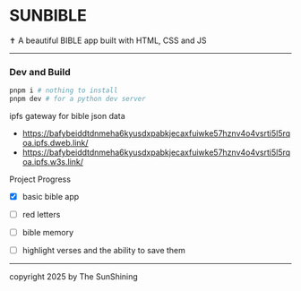 # SUNBIBLE
✝️ A beautiful BIBLE app built with HTML, CSS and JS 


---

### Dev and Build

```sh
pnpm i # nothing to install
pnpm dev # for a python dev server
```

ipfs gateway for bible json data
- https://bafybeiddtdnmeha6kyusdxpabkjecaxfuiwke57hznv4o4vsrti5l5rqoa.ipfs.dweb.link/
- https://bafybeiddtdnmeha6kyusdxpabkjecaxfuiwke57hznv4o4vsrti5l5rqoa.ipfs.w3s.link/

Project Progress
- [x] basic bible app
- [ ] red letters
- [ ] bible memory
- [ ] highlight verses and the ability to save them




---

copyright 2025 by The SunShining